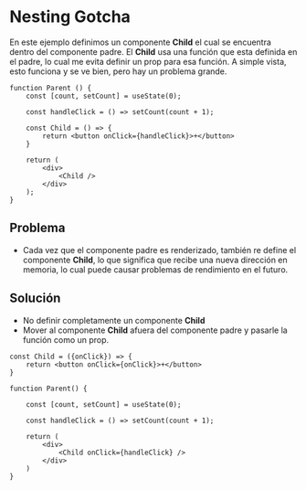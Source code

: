 # Nesting Gotcha

En este ejemplo definimos un componente **Child** el cual se encuentra dentro del componente padre. El **Child** usa una función que esta definida en el padre, lo cual me evita definir un prop para esa función. A simple vista, esto funciona y se ve bien, pero hay un problema grande.

```
function Parent () {
    const [count, setCount] = useState(0);

    const handleClick = () => setCount(count + 1);

    const Child = () => {
        return <button onClick={handleClick}>+</button>
    }

    return (
        <div>
            <Child />
        </div>
    );
}
```

## Problema

- Cada vez que el componente padre es renderizado, también re define el componente **Child**, lo que significa que recibe una nueva dirección en memoria, lo cual puede causar problemas de rendimiento en el futuro.

## Solución

- No definir completamente un componente **Child**
- Mover al componente **Child** afuera del componente padre y pasarle la función como un prop.

```
const Child = ({onClick}) => {
    return <button onClick={onClick}>+</button>
}

function Parent() {

    const [count, setCount] = useState(0);

    const handleClick = () => setCount(count + 1);

    return (
        <div>
            <Child onClick={handleClick} />
        </div>
    )
}
```
